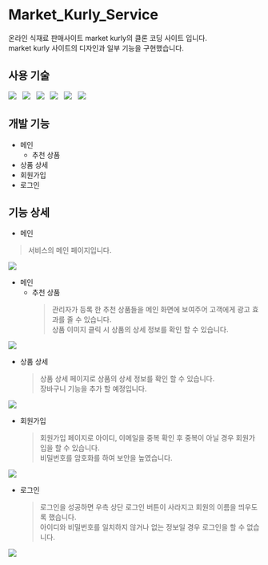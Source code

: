 # Market_Kurly_Service
온라인 식재료 판매사이트 market kurly의 클론 코딩 사이트 입니다. <br>
market kurly 사이트의 디자인과 일부 기능을 구현했습니다.

## 사용 기술
<img src="http://img.shields.io/badge/-Spring-6DB33F?style=flat-square&logo=Spring&logoColor=white" /> &nbsp;
<img src="http://img.shields.io/badge/-Java-007396?style=flat-square&logo=Java&logoColor=white" /> &nbsp;
<img src="http://img.shields.io/badge/-JavaScript-F7DF1E?style=flat-square&logo=JavaScript&logoColor=white" /> &nbsp;
<img src="http://img.shields.io/badge/-CSS3-1572B6?style=flat-square&logo=CSS3&logoColor=white" /> &nbsp;
<img src="http://img.shields.io/badge/-HTML5-E34F26?style=flat-square&logo=HTML5&logoColor=white" /> &nbsp;
<img src="http://img.shields.io/badge/-MySQL-4479A1?style=flat-square&logo=MySQL&logoColor=white" />

## 개발 기능
* 메인
  * 추천 상품
* 상품 상세
* 회원가입
* 로그인

## 기능 상세

* 메인
> 서비스의 메인 페이지입니다.<br>
<img src="https://user-images.githubusercontent.com/22016482/117915366-18b87800-b320-11eb-924a-762b7d864da1.gif">

* 메인
  * 추천 상품
    > 관리자가 등록 한 추천 상품들을 메인 화면에 보여주어 고객에게 광고 효과를 줄 수 있습니다.<br>
    > 상품 이미지 클릭 시 상품의 상세 정보를 확인 할 수 있습니다.
<img src="https://user-images.githubusercontent.com/22016482/117917641-7d75d180-b324-11eb-844a-df62b598fa4f.png">

* 상품 상세
  > 상품 상세 페이지로 상품의 상세 정보를 확인 할 수 있습니다. <br>
  > 장바구니 기능을 추가 할 예정입니다.
<img src="https://user-images.githubusercontent.com/22016482/117917752-b4e47e00-b324-11eb-9670-75123d5bae02.png">

* 회원가입
  > 회원가입 페이지로 아이디, 이메일을 중복 확인 후 중복이 아닐 경우 회원가입을 할 수 있습니다. <br>
  > 비밀번호를 암호화를 하여 보안을 높였습니다.
<img src="https://user-images.githubusercontent.com/22016482/117917670-8a92c080-b324-11eb-8e57-6559e02c7b2a.png">

* 로그인
  > 로그인을 성공하면 우측 상단 로그인 버튼이 사라지고 회원의 이름을 띄우도록 했습니다. <br>
  > 아이디와 비밀번호를 일치하지 않거나 없는 정보일 경우 로그인을 할 수 없습니다.
<img src="https://user-images.githubusercontent.com/22016482/119314355-a0529f00-bcaf-11eb-945b-73677dc67d82.gif">
